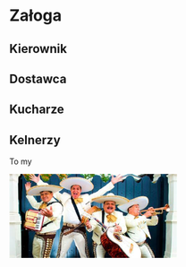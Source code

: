 # Załoga

## Kierownik

## Dostawca

## Kucharze

## Kelnerzy

To my

<img src = 'img/zaloga.jpg' width=300>

